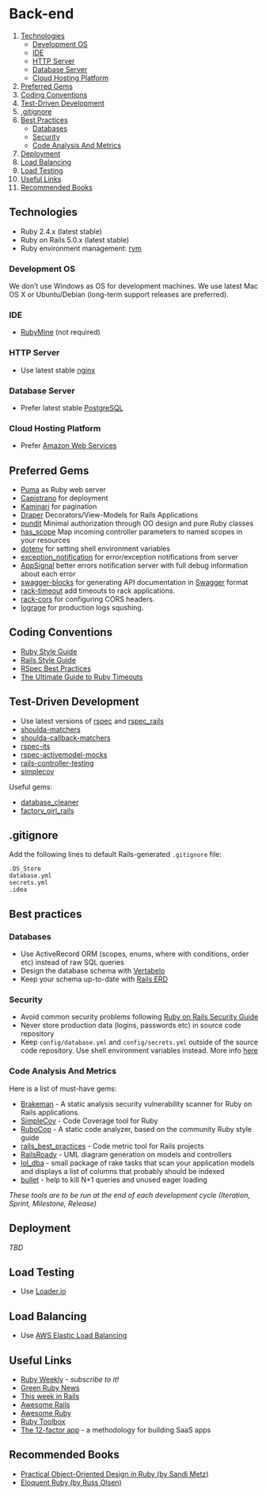 # Back-end

1. [Technologies](#technologies)
    * [Development OS](#development-os)
    * [IDE](#ide)
    * [HTTP Server](#http-server)
    * [Database Server](#database-server)
    * [Cloud Hosting Platform](#cloud-hosting-platform)
1. [Preferred Gems](#preferred-gems)
1. [Coding Conventions](#coding-conventions)
1. [Test-Driven Development](#test-driven-development)
1. [.gitignore](#gitignore)
1. [Best Practices](#best-practices)
    * [Databases](#databases)
    * [Security](#security)
    * [Code Analysis And Metrics](#code-analysis-and-metrics)
1. [Deployment](#deployment)
1. [Load Balancing](#load-balancing)
1. [Load Testing](#load-testing)
1. [Useful Links](#useful-links)
1. [Recommended Books](#recommended-books)


## Technologies

* Ruby 2.4.x (latest stable)
* Ruby on Rails 5.0.x (latest stable)
* Ruby environment management: [rvm](http://rvm.io)


### Development OS

We don’t use Windows as OS for development machines. We use latest Mac OS X or Ubuntu/Debian (long-term support releases are preferred).


### IDE

* [RubyMine](https://www.jetbrains.com/ruby) (not required)


### HTTP Server

* Use latest stable [nginx](http://nginx.org)


### Database Server

* Prefer latest stable [PostgreSQL](http://www.postgresql.org)


### Cloud Hosting Platform

* Prefer [Amazon Web Services](http://aws.amazon.com)


## Preferred Gems

* [Puma](http://puma.io) as Ruby web server
* [Capistrano](http://capistranorb.com) for deployment
* [Kaminari](https://github.com/amatsuda/kaminari) for pagination
* [Draper](https://github.com/drapergem/draper) Decorators/View-Models for Rails Applications
* [pundit](https://github.com/elabs/pundit) Minimal authorization through OO design and pure Ruby classes
* [has_scope](https://github.com/plataformatec/has_scope) Map incoming controller parameters to named scopes in your resources
* [dotenv](https://github.com/bkeepers/dotenv) for setting shell environment variables
* [exception_notification](https://github.com/smartinez87/exception_notification) for error/exception notifications from server
* [AppSignal](https://appsignal.com) better errors notification server with full debug information about each error
* [swagger-blocks](https://github.com/fotinakis/swagger-blocks) for generating API documentation in [Swagger](http://swagger.io/specification/) format
* [rack-timeout](https://github.com/heroku/rack-timeout) add timeouts to rack applications.
* [rack-cors](https://github.com/cyu/rack-cors) for configuring CORS headers.
* [lograge](https://github.com/roidrage/lograge) for production logs squshing.


## Coding Conventions

* [Ruby Style Guide](https://github.com/bbatsov/ruby-style-guide)
* [Rails Style Guide](https://github.com/bbatsov/rails-style-guide)
* [RSpec Best Practices](https://github.com/andreareginato/betterspecs)
* [The Ultimate Guide to Ruby Timeouts](https://github.com/ankane/the-ultimate-guide-to-ruby-timeouts)


## Test-Driven Development

* Use latest versions of [rspec](https://github.com/rspec/rspec) and [rspec_rails](https://github.com/rspec/rspec-rails)
* [shoulda-matchers](https://github.com/thoughtbot/shoulda-matchers)
* [shoulda-callback-matchers](https://github.com/jdliss/shoulda-callback-matchers)
* [rspec-its](https://github.com/rspec/rspec-its)
* [rspec-activemodel-mocks](https://github.com/rspec/rspec-activemodel-mocks)
* [rails-controller-testing](https://github.com/rails/rails-controller-testing)
* [simplecov](https://github.com/colszowka/simplecov)

Useful gems: 
* [database_cleaner](https://github.com/DatabaseCleaner/database_cleaner)
* [factory_girl_rails](https://github.com/thoughtbot/factory_girl_rails)


## .gitignore

Add the following lines to default Rails-generated `.gitignore` file:

```
.DS_Store
database.yml
secrets.yml
.idea
```


## Best practices

### Databases

* Use ActiveRecord ORM (scopes, enums, where with conditions, order etc) instead of raw SQL queries 
* Design the database schema with [Vertabelo](http://www.vertabelo.com)
* Keep your schema up-to-date with [Rails ERD](https://github.com/voormedia/rails-erd)


### Security

* Avoid common security problems following [Ruby on Rails Security Guide](http://guides.rubyonrails.org/security.html)
* Never store production data (logins, passwords etc) in source code repository
* Keep `config/database.yml` and `config/secrets.yml` outside of the source code repository. Use shell environment variables instead. More info [here](http://www.gotealeaf.com/blog/managing-environment-configuration-variables-in-rails)


### Code Analysis And Metrics

Here is a list of must-have gems:
* [Brakeman](https://github.com/presidentbeef/brakeman) - A static analysis security vulnerability scanner for Ruby on Rails applications.
* [SimpleCov](https://github.com/colszowka/simplecov) - Code Coverage tool for Ruby
* [RuboCop](https://github.com/bbatsov/rubocop) - A static code analyzer, based on the community Ruby style guide
* [rails_best_practices](https://github.com/railsbp/rails_best_practices) - Code metric tool for Rails projects
* [RailsRoady](https://github.com/preston/railroady) - UML diagram generation on models and controllers
* [lol_dba](https://github.com/plentz/lol_dba) - small package of rake tasks that scan your application models and displays a list of columns that probably should be indexed
* [bullet](https://github.com/flyerhzm/bullet) - help to kill N+1 queries and unused eager loading

_These tools are to be run at the end of each development cycle (Iteration, Sprint, Milestone, Release)_


## Deployment

_TBD_


## Load Testing

* Use [Loader.io](https://loader.io)


## Load Balancing

* Use [AWS Elastic Load Balancing](http://aws.amazon.com/elasticloadbalancing)


## Useful Links

* [Ruby Weekly](http://rubyweekly.com) - _subscribe to it!_
* [Green Ruby News](http://greenruby.org/)
* [This week in Rails](https://rails-weekly.ongoodbits.com/)
* [Awesome Rails](https://github.com/ekremkaraca/awesome-rails)
* [Awesome Ruby](https://github.com/markets/awesome-ruby)
* [Ruby Toolbox](https://www.ruby-toolbox.com)
* [The 12-factor app](http://12factor.net/) - a methodology for building SaaS apps


## Recommended Books

* [Practical Object-Oriented Design in Ruby (by Sandi Metz)](https://www.amazon.co.uk/Practical-Object-Oriented-Design-Ruby-Addison-Wesley/dp/0321721330)
* [Eloquent Ruby (by Russ Olsen)](https://www.amazon.co.uk/Eloquent-Ruby-Addison-Wesley-Professional/dp/0321584104/ref=pd_bxgy_14_img_2?ie=UTF8&refRID=HQ47S5P3BSG69ASDJH9A)

